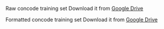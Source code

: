 Raw concode training set
    Download it from [Google Drive](https://drive.google.com/file/d/10dpI3EayAyTo8Nc6vezeKWTyNC_JSeXC/view?usp=drive_link)

Formatted concode training set
    Download it from [Google Drive](https://drive.google.com/file/d/13KVafuGT16zu8f3XmSjVGIzQSScsqBLv/view?usp=drive_link)